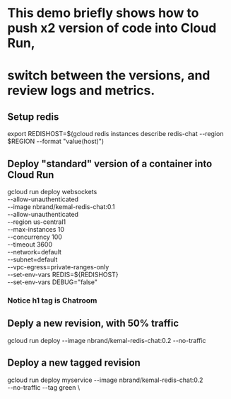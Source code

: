 # This demo briefly shows how to push x2 version of code into Cloud Run,
# switch between the versions, and review logs and metrics.

## Setup redis
export REDISHOST=$(gcloud redis instances describe redis-chat --region $REGION --format "value(host)")

## Deploy "standard" version of a container into Cloud Run
gcloud run deploy websockets \
	--allow-unauthenticated \
	--image nbrand/kemal-redis-chat:0.1 \
	--allow-unauthenticated \
	--region us-central1 \
	--max-instances 10 \
	--concurrency 100 \
	--timeout 3600 \
	--network=default \
	--subnet=default \
	--vpc-egress=private-ranges-only \
	--set-env-vars REDIS=${REDISHOST} \
	--set-env-vars DEBUG="false"

### Notice h1 tag is Chatroom

## Deply a new revision, with 50% traffic
gcloud run deploy --image nbrand/kemal-redis-chat:0.2 --no-traffic

## Deploy a new tagged revision
gcloud run deploy myservice --image nbrand/kemal-redis-chat:0.2  \
    --no-traffic --tag green \
    
